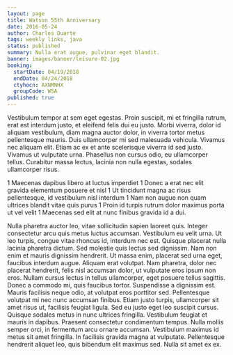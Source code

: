 ```yaml
---
layout: page
title: Watson 55th Anniversary
date: 2016-05-24
author: Charles Duarte
tags: weekly links, java
status: published
summary: Nulla erat augue, pulvinar eget blandit.
banner: images/banner/leisure-02.jpg
booking:
  startDate: 04/19/2018
  endDate: 04/24/2018
  ctyhocn: AXNMNHX
  groupCode: W5A
published: true
---
```

Vestibulum tempor at sem eget egestas. Proin suscipit, mi et fringilla rutrum, erat est interdum justo, et eleifend felis dui eu justo. Morbi viverra, dolor id aliquam vestibulum, diam magna auctor dolor, in viverra tortor metus pellentesque mauris. Duis ullamcorper mi sed malesuada vehicula. Vivamus nec aliquam elit. Etiam ac ex et ante scelerisque viverra id sed justo. Vivamus ut vulputate urna. Phasellus non cursus odio, eu ullamcorper tellus. Curabitur massa lectus, lacinia non nulla egestas, sodales ullamcorper risus.

1 Maecenas dapibus libero at luctus imperdiet
1 Donec a erat nec elit gravida elementum posuere et nisl
1 Ut tincidunt magna ac risus pellentesque, id vestibulum nisl interdum
1 Nam non augue non quam ultrices blandit vitae quis purus
1 Proin id turpis rutrum dolor maximus porta ut vel velit
1 Maecenas sed elit at nunc finibus gravida id a dui.

Nulla pharetra auctor leo, vitae sollicitudin sapien laoreet quis. Integer consectetur arcu quis metus luctus accumsan. Vestibulum eu velit urna. Ut leo turpis, congue vitae rhoncus id, interdum nec est. Quisque placerat nulla lacinia pharetra dictum. Sed molestie quis lectus sed dignissim. Nam non enim et mauris dignissim hendrerit. Ut massa enim, placerat sed urna eget, faucibus interdum augue. Aliquam erat volutpat. Nam pharetra, dolor nec placerat hendrerit, felis nisl accumsan dolor, ut vulputate eros ipsum non eros. Nullam cursus lectus in tellus ullamcorper, eget posuere tellus sagittis. Donec a commodo mi, quis faucibus tortor. Suspendisse a dignissim est. Mauris facilisis neque odio, at volutpat eros porttitor sed. Pellentesque volutpat mi nec nunc accumsan finibus. Etiam justo turpis, ullamcorper sit amet risus ut, facilisis feugiat ligula.
Sed eu justo eget leo suscipit cursus. Quisque sodales metus in nunc ultrices fringilla. Vestibulum feugiat et mauris in dapibus. Praesent consectetur condimentum tempus. Nulla mollis semper orci, in fermentum arcu ornare accumsan. Vestibulum maximus id metus sit amet fringilla. In facilisis gravida magna at vulputate. Pellentesque hendrerit aliquet leo, quis bibendum elit maximus sed. Nulla sit amet ex ex.
